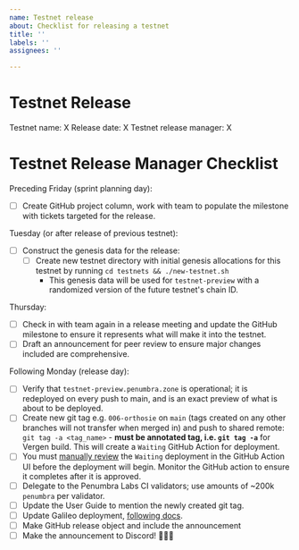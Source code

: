 ```yaml
---
name: Testnet release
about: Checklist for releasing a testnet
title: ''
labels: ''
assignees: ''

---
```


# Testnet Release

Testnet name: X
Release date: X
Testnet release manager: X

# Testnet Release Manager Checklist

Preceding Friday (sprint planning day):

- [ ] Create GitHub project column, work with team to populate the milestone with tickets targeted for the release.

Tuesday (or after release of previous testnet):

- [ ] Construct the genesis data for the release:
  - [ ] Create new testnet directory with initial genesis allocations for this testnet by running `cd testnets && ./new-testnet.sh`
    - This genesis data will be used for `testnet-preview` with a randomized version of the future testnet's chain ID.

Thursday:

- [ ] Check in with team again in a release meeting and update the GitHub milestone to ensure it represents what will make it into the testnet.
- [ ] Draft an announcement for peer review to ensure major changes included are comprehensive.

Following Monday (release day):

- [ ] Verify that `testnet-preview.penumbra.zone` is operational; it is redeployed on every push to main, and is an exact preview of what is about to be deployed.
- [ ] Create new git tag e.g. `006-orthosie` on `main` (tags created on any other branches will not transfer when merged in) and push to shared remote: `git tag -a <tag_name>` - **must be annotated tag, i.e. `git tag -a`** for Vergen build. This will create a `Waiting` GitHub Action for deployment.
- [ ] You must [manually review](https://docs.github.com/en/actions/managing-workflow-runs/reviewing-deployments) the `Waiting` deployment in the GitHub Action UI before the deployment will begin. Monitor the GitHub action to ensure it completes after it is approved.
- [ ] Delegate to the Penumbra Labs CI validators; use amounts of ~200k `penumbra` per validator.
- [ ] Update the User Guide to mention the newly created git tag.
- [ ] Update Galileo deployment, [following docs](https://github.com/penumbra-zone/galileo).
- [ ] Make GitHub release object and include the announcement
- [ ] Make the announcement to Discord! 🎉🎉🎉
